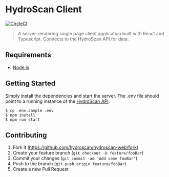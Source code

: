 # HydroScan Client

[![CircleCI](https://circleci.com/gh/hydroscan/hydroscan-web.svg?style=svg)](https://circleci.com/gh/hydroscan/hydroscan-web)

> A server-rendering single page client application built with React and Typescript. Connects to the HydroScan API for data.

## Requirements

- [Node.js](https://nodejs.org/en/)

## Getting Started

Simply install the dependencies and start the server. The .env file should point to a running instance of the [HydroScan API](https://github.com/hydroscan/hydroscan-api).

```
$ cp .env.sample .env
$ npm install
$ npm run start
```

## Contributing

1. Fork it (<https://github.com/hydroscan/hydroscan-web/fork>)
2. Create your feature branch (`git checkout -b feature/fooBar`)
3. Commit your changes (`git commit -am 'Add some fooBar'`)
4. Push to the branch (`git push origin feature/fooBar`)
5. Create a new Pull Request
